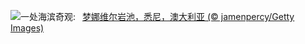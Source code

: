 ![](https://www.bing.com/th?id=OHR.MonaValePool_ZH-CN7968271596_UHD.jpg&w=1000)一处海滨奇观:&nbsp;&ensp;[梦娜维尔岩池，悉尼，澳大利亚 (© jamenpercy/Getty Images)](https://www.bing.com/th?id=OHR.MonaValePool_ZH-CN7968271596_UHD.jpg)
<br><br/>
